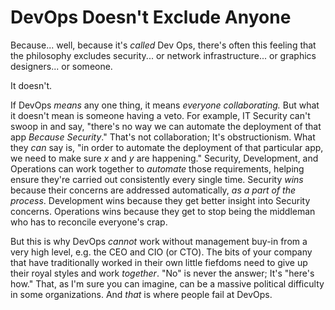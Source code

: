 # DevOps Doesn't Exclude Anyone
Because... well, because it's _called_ Dev Ops, there's often this feeling that the philosophy excludes security... or network infrastructure... or graphics designers... or someone.

It doesn't.

If DevOps _means_ any one thing, it means _everyone collaborating._ But what it doesn't mean is someone having a veto. For example, IT Security can't swoop in and say, "there's no way we can automate the deployment of that app _Because Security_." That's not collaboration; It's obstructionism. What they _can_ say is, "in order to automate the deployment of that particular app, we need to make sure _x_ and _y_ are happening." Security, Development, and Operations can work together to _automate_ those requirements, helping ensure they're carried out consistently every single time. Security _wins_ because their concerns are addressed automatically, _as a part of the process_. Development wins because they get better insight into Security concerns. Operations wins because they get to stop being the middleman who has to reconcile everyone's crap.

But this is why DevOps *cannot* work without management buy-in from a very high level, e.g. the CEO and CIO (or CTO). The bits of your company that have traditionally worked in their own little fiefdoms need to give up their royal styles and work _together_. "No" is never the answer; It's "here's how." That, as I'm sure you can imagine, can be a massive political difficulty in some organizations. And _that_ is where people fail at DevOps.
